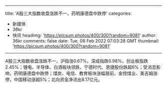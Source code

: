 
---
title: 'A股三大指数收盘涨跌不一，药明康德盘中跌停'
categories: 
 - 新媒体
 - 36kr
 - 快讯
headimg: 'https://picsum.photos/400/300?random=9081'
author: 36kr
comments: false
date: Tue, 08 Feb 2022 07:03:28 GMT
thumbnail: 'https://picsum.photos/400/300?random=9081'
---

<div>   
A股三大指数收盘涨跌不一，沪指涨0.67%，深成指跌0.98%，创业板指跌2.45%；锂电、半导体、白酒板块领跌，宁德时代、恩捷股份跌超6%；受消息影响，药明康德盘中跌停；煤炭、电信、教育板块涨幅居前，金控煤业、美吉姆涨停，中国移动涨超5%；北向资金净流出8.17亿元。  
</div>
            